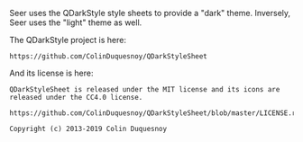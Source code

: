 
Seer uses the QDarkStyle style sheets to provide a "dark" theme. Inversely, Seer uses the "light" theme as well.

The QDarkStyle project is here:

    https://github.com/ColinDuquesnoy/QDarkStyleSheet

And its license is here:

    QDarkStyleSheet is released under the MIT license and its icons are released under the CC4.0 license.

    https://github.com/ColinDuquesnoy/QDarkStyleSheet/blob/master/LICENSE.rst

    Copyright (c) 2013-2019 Colin Duquesnoy



